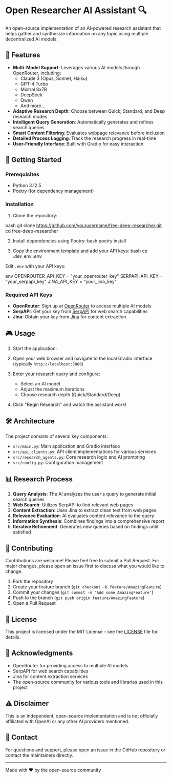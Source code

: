 # Open Researcher AI Assistant 🔍

An open-source implementation of an AI-powered research assistant that helps gather and synthesize information on any topic using multiple decentralized AI models.

## 🌟 Features

- **Multi-Model Support**: Leverages various AI models through OpenRouter, including:
  - Claude 3 (Opus, Sonnet, Haiku)
  - GPT-4 Turbo
  - Mixtral 8x7B
  - DeepSeek
  - Qwen
  - And more...
- **Adaptive Research Depth**: Choose between Quick, Standard, and Deep research modes
- **Intelligent Query Generation**: Automatically generates and refines search queries
- **Smart Content Filtering**: Evaluates webpage relevance before inclusion
- **Detailed Process Logging**: Track the research progress in real-time
- **User-Friendly Interface**: Built with Gradio for easy interaction

## 🚀 Getting Started

### Prerequisites

- Python 3.12.5
- Poetry (for dependency management)

### Installation

1. Clone the repository:

bash
git clone https://github.com/yourusername/free-deep-researcher.git
cd free-deep-researcher

2. Install dependencies using Poetry:
bash
poetry install


3. Copy the environment template and add your API keys: 
bash
cp .dev_env .env

Edit `.env` with your API keys:

env
OPENROUTER_API_KEY = "your_openrouter_key"
SERPAPI_API_KEY = "your_serpapi_key"
JINA_API_KEY = "your_jina_key"


### Required API Keys

- **OpenRouter**: Sign up at [OpenRouter](https://openrouter.ai/) to access multiple AI models
- **SerpAPI**: Get your key from [SerpAPI](https://serpapi.com/) for web search capabilities
- **Jina**: Obtain your key from [Jina](https://jina.ai/) for content extraction

## 🎮 Usage

1. Start the application:


2. Open your web browser and navigate to the local Gradio interface (typically `http://localhost:7860`)

3. Enter your research query and configure:
   - Select an AI model
   - Adjust the maximum iterations
   - Choose research depth (Quick/Standard/Deep)

4. Click "Begin Research" and watch the assistant work!

## 🛠️ Architecture

The project consists of several key components:

- `src/main.py`: Main application and Gradio interface
- `src/api_clients.py`: API client implementations for various services
- `src/research_agents.py`: Core research logic and AI prompting
- `src/config.py`: Configuration management

## 📊 Research Process

1. **Query Analysis**: The AI analyzes the user's query to generate initial search queries
2. **Web Search**: Utilizes SerpAPI to find relevant web pages
3. **Content Extraction**: Uses Jina to extract clean text from web pages
4. **Relevance Evaluation**: AI evaluates content relevance to the query
5. **Information Synthesis**: Combines findings into a comprehensive report
6. **Iterative Refinement**: Generates new queries based on findings until satisfied

## 🤝 Contributing

Contributions are welcome! Please feel free to submit a Pull Request. For major changes, please open an issue first to discuss what you would like to change.

1. Fork the repository
2. Create your feature branch (`git checkout -b feature/AmazingFeature`)
3. Commit your changes (`git commit -m 'Add some AmazingFeature'`)
4. Push to the branch (`git push origin feature/AmazingFeature`)
5. Open a Pull Request

## 📝 License

This project is licensed under the MIT License - see the [LICENSE](LICENSE) file for details.

## 🙏 Acknowledgments

- OpenRouter for providing access to multiple AI models
- SerpAPI for web search capabilities
- Jina for content extraction services
- The open-source community for various tools and libraries used in this project

## ⚠️ Disclaimer

This is an independent, open-source implementation and is not officially affiliated with OpenAI or any other AI providers mentioned.

## 📧 Contact

For questions and support, please open an issue in the GitHub repository or contact the maintainers directly.

---
Made with ❤️ by the open-source community